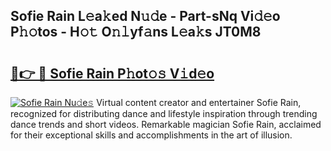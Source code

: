 ## Sofie Rain L𝚎a𝚔ed N𝚞𝚍e - Part-sNq Vi𝚍𝚎o P𝚑𝚘tos - H𝚘𝚝 O𝚗𝚕yf𝚊ns L𝚎a𝚔s JT0M8

# <h2><a href="http://kf1tljz.oniu.top/?m=Sofie+Rain">🔗👉 🔴 Sofie Rain P𝚑ot𝚘𝚜 V𝚒d𝚎o</a></h2>

[![Sofie Rain Nu𝚍e𝚜](https://i.imgur.com/0qMVB7G.gif)](http://kf1tljz.oniu.top/?m=Sofie+Rain)
Virtual content creator and entertainer Sofie Rain, recognized for distributing dance and lifestyle inspiration through trending dance trends and short videos. Remarkable magician Sofie Rain, acclaimed for their exceptional skills and accomplishments in the art of illusion.  
